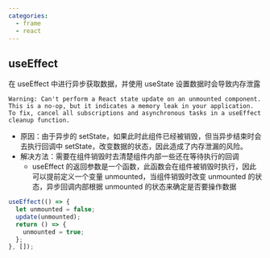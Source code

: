 ```yaml
---
categories:
  - frame
  - react
---
```


## useEffect

在 useEffect 中进行异步获取数据，并使用 useState 设置数据时会导致内存泄露

```
Warning: Can't perform a React state update on an unmounted component. This is a no-op, but it indicates a memory leak in your application. To fix, cancel all subscriptions and asynchronous tasks in a useEffect cleanup function.
```

- 原因：由于异步的 setState，如果此时此组件已经被销毁，但当异步结束时会去执行回调中 setState，改变数据的状态，因此造成了内存泄漏的风险。
- 解决方法：需要在组件销毁时去清楚组件内部一些还在等待执行的回调
  - useEffect 的返回参数是一个函数，此函数会在组件被销毁时执行，因此可以提前定义一个变量 unmounted，当组件销毁时改变 unmounted 的状态，异步回调内部根据 unmounted 的状态来确定是否要操作数据

```js
useEffect(() => {
  let unmounted = false;
  update(unmounted);
  return () => {
    unmounted = true;
  };
}, []);
```

